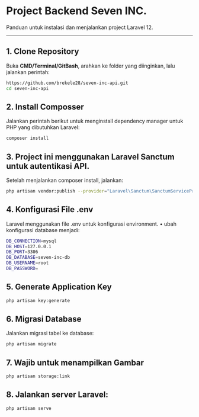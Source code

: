 # Project Backend Seven INC.

Panduan untuk instalasi dan menjalankan project Laravel 12.

---

## 1. Clone Repository
Buka **CMD/Terminal/GitBash**, arahkan ke folder yang diinginkan, lalu jalankan perintah:

```bash
https://github.com/brekele28/seven-inc-api.git
cd seven-inc-api

```
## 2. Install Composser
Jalankan perintah berikut untuk menginstall dependency manager untuk PHP yang dibutuhkan Laravel:
```bash
composer install

```
## 3. Project ini menggunakan Laravel Sanctum untuk autentikasi API.
Setelah menjalankan composer install, jalankan:

```bash
php artisan vendor:publish --provider="Laravel\Sanctum\SanctumServiceProvider"

```
## 4. Konfigurasi File .env
Laravel menggunakan file .env untuk konfigurasi environment.
• ubah konfigurasi database menjadi:
```bash
DB_CONNECTION=mysql
DB_HOST=127.0.0.1
DB_PORT=3306
DB_DATABASE=seven-inc-db
DB_USERNAME=root
DB_PASSWORD=

```
## 5. Generate Application Key

```bash
php artisan key:generate

```
## 6. Migrasi Database
Jalankan migrasi tabel ke database:

```bash
php artisan migrate
```

## 7. Wajib untuk menampilkan Gambar
```bash
php artisan storage:link
```

## 8. Jalankan server Laravel:
```bash
php artisan serve
